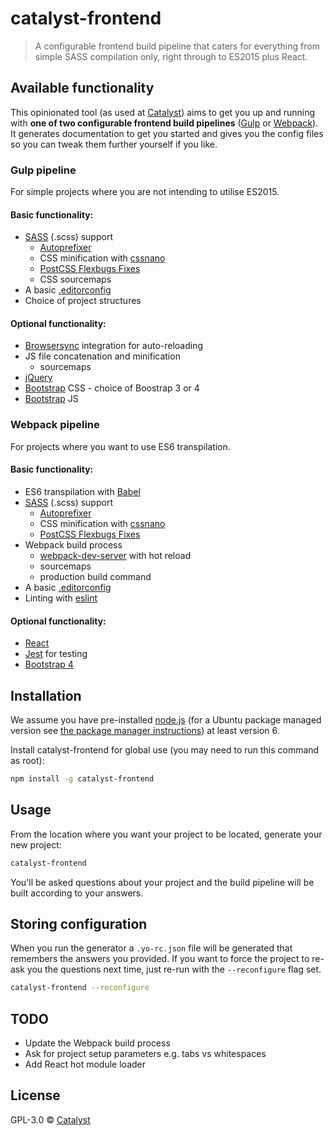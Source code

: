 # catalyst-frontend
> A configurable frontend build pipeline that caters for everything from simple SASS compilation only, right through to ES2015 plus React.

## Available functionality

This opinionated tool (as used at [Catalyst](http://catalyst.net.nz/)) aims to
get you up and running with **one of two configurable frontend build pipelines** 
([Gulp](https://gulpjs.com/) or [Webpack](https://webpack.js.org/)). It
generates documentation to get you started and gives you the config files so you
can tweak them further yourself if you like.

### Gulp pipeline

For simple projects where you are not intending to utilise ES2015.

#### Basic functionality:

* [SASS](http://sass-lang.com/) (.scss) support
  - [Autoprefixer](https://github.com/postcss/autoprefixer#autoprefixer-)
  - CSS minification with [cssnano](http://cssnano.co/)
  - [PostCSS Flexbugs Fixes](https://github.com/luisrudge/postcss-flexbugs-fixes)
  - CSS sourcemaps
* A basic [.editorconfig](http://editorconfig.org/)
* Choice of project structures

#### Optional functionality:

* [Browsersync](https://browsersync.io/) integration for auto-reloading
* JS file concatenation and minification
  - sourcemaps
* [jQuery](https://jquery.com/)
* [Bootstrap](http://getbootstrap.com/) CSS - choice of Boostrap 3 or 4
* [Bootstrap](http://getbootstrap.com/) JS

### Webpack pipeline

For projects where you want to use ES6 transpilation.

#### Basic functionality:

* ES6 transpilation with [Babel](https://babeljs.io/)
* [SASS](http://sass-lang.com/) (.scss) support
  - [Autoprefixer](https://github.com/postcss/autoprefixer#autoprefixer-)
  - CSS minification with [cssnano](http://cssnano.co/)
  - [PostCSS Flexbugs Fixes](https://github.com/luisrudge/postcss-flexbugs-fixes)
* Webpack build process
  - [webpack-dev-server](https://webpack.github.io/docs/webpack-dev-server.html) with hot reload
  - sourcemaps
  - production build command
* A basic [.editorconfig](http://editorconfig.org/)
* Linting with [eslint](https://eslint.org/)

#### Optional functionality:

* [React](https://facebook.github.io/react/)
* [Jest](https://facebook.github.io/jest/) for testing
* [Bootstrap 4](http://getbootstrap.com/)

## Installation

We assume you have pre-installed [node.js](https://nodejs.org/en/download/) (for
a Ubuntu package managed version see [the package manager
instructions](https://nodejs.org/en/download/package-manager/#debian-and-ubuntu-based-linux-distributions))
at least version 6.

Install catalyst-frontend for global use (you may need to run this command as
root):

```bash
npm install -g catalyst-frontend
```

## Usage

From the location where you want your project to be located, generate your new
project:

```bash
catalyst-frontend
```

You'll be asked questions about your project and the build pipeline will be
built according to your answers.

## Storing configuration

When you run the generator a `.yo-rc.json` file will be generated that remembers
the answers you provided. If you want to force the project to re-ask you the
questions next time, just re-run with the `--reconfigure` flag set.

```bash
catalyst-frontend --reconfigure
```

## TODO

* Update the Webpack build process
* Ask for project setup parameters e.g. tabs vs whitespaces
* Add React hot module loader

## License

GPL-3.0 © [Catalyst](https://catalyst.net.nz/)
